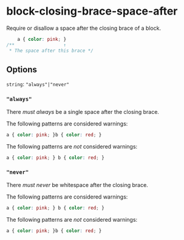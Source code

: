 # block-closing-brace-space-after

Require or disallow a space after the closing brace of a block.

```css
    a { color: pink; }
/**                  ↑  
 * The space after this brace */
```

## Options

`string`: `"always"|"never"`

### `"always"`

There *must always* be a single space after the closing brace.

The following patterns are considered warnings:

```css
a { color: pink; }b { color: red; }
```

The following patterns are *not* considered warnings:

```css
a { color: pink; } b { color: red; }
```

### `"never"`

There *must never* be whitespace after the closing brace.

The following patterns are considered warnings:

```css
a { color: pink; } b { color: red; }
```

The following patterns are *not* considered warnings:

```css
a { color: pink; }b { color: red; }
```

